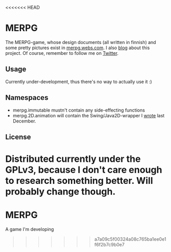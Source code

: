 <<<<<<< HEAD
# MERPG

The MERPG-game, whose design documents (all written in finnish) and some pretty pictures exist in [merpg.webs.com](http://merpg.webs.com). I also [blog](http://yearofourlord.blogspot.com) about this project. Of course, remember to follow me on [Twitter](https://twitter.com/Feuer_himbeere).

## Usage

Currently under-development, thus there's no way to actually use it :)

## Namespaces
* merpg.immutable mustn't contain any side-effecting functions
* merpg.2D.animation will contain the Swing/Java2D-wrapper I [wrote](http://yearofourlord.blogspot.fi/2013/11/planning-for-merpg-2d-library.html) last December.

## License

Distributed currently under the GPLv3, because I don't care enough to research something better. Will probably change though.
=======
MERPG
=====

A game I'm developing
>>>>>>> a7a09c5f00324a08c765ba1ee0e1f6f2b7c9b0e7
